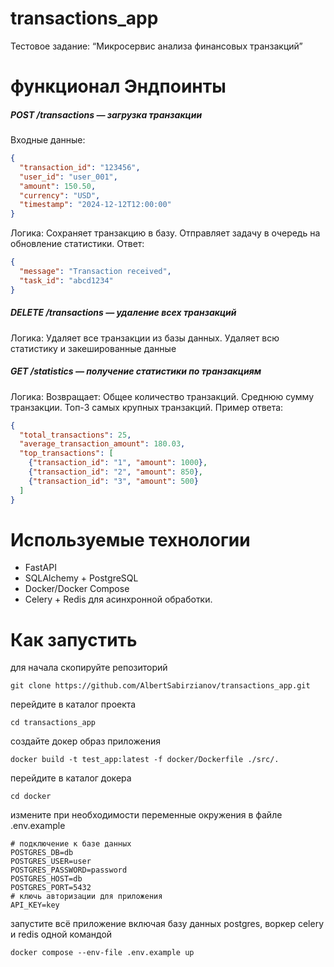 # transactions_app
Тестовое задание: “Микросервис анализа финансовых транзакций”
# функционал Эндпоинты

##### POST /transactions — загрузка транзакции

Входные данные:
```json
{
  "transaction_id": "123456",
  "user_id": "user_001",
  "amount": 150.50,
  "currency": "USD",
  "timestamp": "2024-12-12T12:00:00"
}
```
Логика:
Сохраняет транзакцию в базу.
Отправляет задачу в очередь на обновление статистики.
Ответ:
```json
{
  "message": "Transaction received",
  "task_id": "abcd1234"
}
```
 
##### DELETE /transactions — удаление всех транзакций
Логика:
Удаляет все транзакции из базы данных.
Удаляет всю статистику и закешированные данные

 
##### GET /statistics — получение статистики по транзакциям
Логика:
Возвращает:
Общее количество транзакций.
Среднюю сумму транзакции.
Топ-3 самых крупных транзакций.
 Пример ответа:
```json
{
  "total_transactions": 25,
  "average_transaction_amount": 180.03,
  "top_transactions": [
    {"transaction_id": "1", "amount": 1000},
    {"transaction_id": "2", "amount": 850},
    {"transaction_id": "3", "amount": 500}
  ]
}
```
# Используемые технологии
- FastAPI
- SQLAlchemy + PostgreSQL
- Docker/Docker Compose
- Celery + Redis для асинхронной обработки.
# Как запустить
для начала скопируйте репозиторий
```commandline
git clone https://github.com/AlbertSabirzianov/transactions_app.git
```
перейдите в каталог проекта
```commandline
cd transactions_app
```
создайте докер образ приложения
```commandline
docker build -t test_app:latest -f docker/Dockerfile ./src/. 
```
перейдите в каталог докера
```commandline
cd docker
```
измените при необходимости переменные окружения в файле .env.example
```text
# подключение к базе данных
POSTGRES_DB=db
POSTGRES_USER=user
POSTGRES_PASSWORD=password
POSTGRES_HOST=db
POSTGRES_PORT=5432
# ключь авторизации для приложения
API_KEY=key
```
запустите всё приложение включая базу данных postgres, воркер celery и redis одной командой
```commandline
docker compose --env-file .env.example up
```